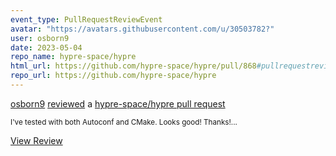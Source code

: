 ```yaml
---
event_type: PullRequestReviewEvent
avatar: "https://avatars.githubusercontent.com/u/30503782?"
user: osborn9
date: 2023-05-04
repo_name: hypre-space/hypre
html_url: https://github.com/hypre-space/hypre/pull/868#pullrequestreview-1412065349
repo_url: https://github.com/hypre-space/hypre
---
```


<a href='https://github.com/osborn9' target='_blank'>osborn9</a> <a href='https://github.com/hypre-space/hypre/pull/868#pullrequestreview-1412065349' target='_blank'>reviewed</a> a <a href='https://github.com/hypre-space/hypre/pull/868' target='_blank'>hypre-space/hypre pull request</a>

<small>I've tested with both Autoconf and CMake. Looks good! Thanks!...</small>

<a href='https://github.com/hypre-space/hypre/pull/868#pullrequestreview-1412065349' target='_blank'>View Review</a>